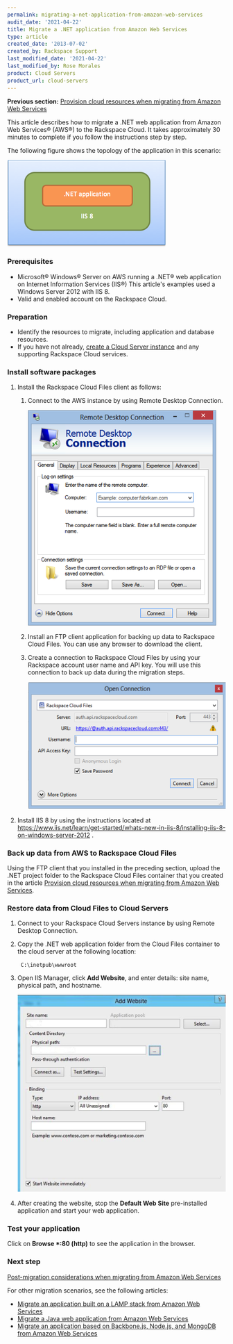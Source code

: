 ```yaml
---
permalink: migrating-a-net-application-from-amazon-web-services
audit_date: '2021-04-22'
title: Migrate a .NET application from Amazon Web Services
type: article
created_date: '2013-07-02'
created_by: Rackspace Support
last_modified_date: '2021-04-22'
last_modified_by: Rose Morales
product: Cloud Servers
product_url: cloud-servers
---
```


**Previous section:** [Provision cloud resources when migrating from Amazon Web Services](https://docs-ospc.rackspace.com/support/how-to/cloud-servers/provisioning-cloud-resources-when-migrating-from-amazon-web-services)

This article describes how to migrate a .NET web application from
Amazon Web Services&reg; (AWS&reg;) to the Rackspace Cloud. It takes approximately 30 minutes
to complete if you follow the instructions step by step.

The following figure shows the topology of the application in this scenario:

<img src="4-2-1.png" alt="" title="">

### Prerequisites

- Microsoft&reg; Windows&reg; Server on AWS running a .NET&reg; web application on Internet
    Information Services (IIS&reg;) This article's examples used a Windows Server 2012 with IIS 8.
- Valid and enabled account on the Rackspace Cloud.

### Preparation

- Identify the resources to migrate, including application and
    database resources.
- If you have not already, [create a Cloud Server instance](https://docs-ospc.rackspace.com/support/how-to/cloud-servers/provisioning-cloud-resources-when-migrating-from-amazon-web-services)
    and any supporting Rackspace Cloud services.

### Install software packages

1. Install the Rackspace Cloud Files client as follows:

    1. Connect to the AWS instance by using Remote Desktop Connection.

        <img src="4-2-6.png" alt="" title="">

    2. Install an FTP client application for backing up data to
       Rackspace Cloud Files. You can use any browser to download the client.

    3. Create a connection to Rackspace Cloud Files by using your Rackspace
       account user name and API key. You will use this connection to back up
       data during the migration steps.

        <img src="4-2-7.png" alt="" title="">

2. Install IIS 8 by using the instructions located at <https://www.iis.net/learn/get-started/whats-new-in-iis-8/installing-iis-8-on-windows-server-2012> .

### Back up data from AWS to Rackspace Cloud Files

Using the FTP client that you installed in the preceding section, upload the
.NET project folder to the Rackspace Cloud Files container that you created in
the article [Provision cloud resources when migrating from Amazon Web Services](https://docs-ospc.rackspace.com/support/how-to/cloud-servers/provisioning-cloud-resources-when-migrating-from-amazon-web-services/).

### Restore data from Cloud Files to Cloud Servers

1. Connect to your Rackspace Cloud Servers instance by using Remote Desktop
   Connection.
2. Copy the .NET web application folder from the Cloud Files container to the
   cloud server at the following location:

        C:\inetpub\wwwroot

3. Open IIS Manager, click **Add Website**, and enter details: site name,
   physical path, and hostname.

    <img src="4-2-8.png" alt="" title="">

4. After creating the website, stop the **Default Web Site** pre-installed
   application and start your web application.

### Test your application

Click on **Browse \*:80 (http)** to see the application in the browser.

### Next step

[Post-migration considerations when migrating from Amazon Web Services](https://docs-ospc.rackspace.com/support/how-to/cloud-servers/post-migration-considerations-when-migrating-from-amazon-web-services)

For other migration scenarios, see the following articles:

- [Migrate an application built on a LAMP stack from Amazon Web Services](https://docs-ospc.rackspace.com/support/how-to/cloud-servers/migrating-an-application-built-on-a-lamp-stack-from-amazon-web-services)
- [Migrate a Java web application from Amazon Web Services](https://docs-ospc.rackspace.com/support/how-to/cloud-servers/migrating-a-java-web-application-from-amazon-web-services)
- [Migrate an application based on Backbone.js, Node.js, and MongoDB from Amazon Web Services](https://docs-ospc.rackspace.com/support/how-to/cloud-servers/migrating-an-application-based-on-backbonejs-nodejs-and-mongodb-from-amazon-web-services)
